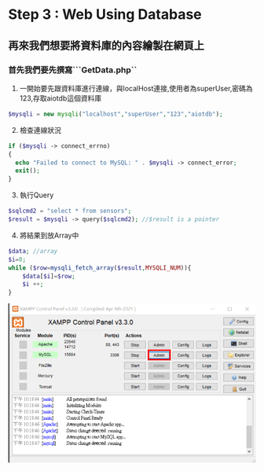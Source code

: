 # Step 3 : Web Using Database
## 再來我們想要將資料庫的內容繪製在網頁上

### 首先我們要先撰寫```GetData.php``

1. 一開始要先跟資料庫進行連線，與localHost連接,使用者為superUser,密碼為123,存取aiotdb這個資料庫
```php
$mysqli = new mysqli("localhost","superUser","123","aiotdb"); 
```
2. 檢查連線狀況
```php
if ($mysqli -> connect_errno) 
{
  echo "Failed to connect to MySQL: " . $mysqli -> connect_error;
  exit();
}
```
3. 執行Query
```php
$sqlcmd2 = "select * from sensors";
$result = $mysqli -> query($sqlcmd2); //$result is a pointer
```
4. 將結果到放Array中
```php
$data; //array
$i=0;
while ($row=mysqli_fetch_array($result,MYSQLI_NUM)){
	$data[$i]=$row;
	$i ++;
}
```


<img src="https://raw.githubusercontent.com/michael54856/AIOT_hw5/Step2-Import-Database/Image/step2_1.png">












